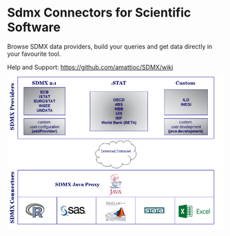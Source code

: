 Sdmx Connectors for Scientific Software
====

Browse SDMX data providers, build your queries and get data directly in your favourite tool. 

Help and Support: https://github.com/amattioc/SDMX/wiki


![My image](https://github.com/amattioc/SDMX/blob/master/docs/resources/sdmx.png)
